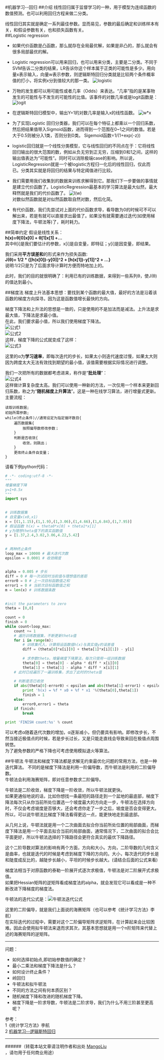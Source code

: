 ﻿#机器学习--回归
##介绍
线性回归属于监督学习的一种，用于模型为连续函数的数值预测。也可以利用回归方程来做二分类。<br>

线性回归其实就是确定一系列最佳参数。显而易见，参数的最后确定和训练样本有关，和假设参数有关，也和损失函数有关。<br>
##Logistic regression
* 如果代价函数是凸函数，那么就存在全局最优解，如果是非凸的，那么就会有很多局部最优的解。

* Logistic regression可以用来回归，也可以用来分类，主要是二分类。不同于SVM告诉二分类的结果，LR告诉你这个样本属于正类的可能性是多少。用向量x表示输入，向量w表示参数，则逻辑斯特回归分类就是比较两个条件概率值的打小，将实例x分到值较大的那一类。
![logistic](/images/jiqixuexi/ML_LOGIT1.png)

* 万物的发生都可以用可能性或者几率（Odds）来表达。“几率”指的是某事物发生的可能性与不发生的可能性的比值。该事件的对数几率或是logit函数是：
![logit](/images/jiqixuexi/ML_LOGIT2.png)

* 在逻辑斯特回归模型中，输出Y=1的对数几率是输入x的线性函数。
![w*x](/images/jiqixuexi/ML_LOGIT3.png)

* 为了实现Logistic 回归分类器，我们可以在每个特征上都乘以一个回归系数，然后把结果值带入Sigmoid函数，进而得到一个范围在0~1之间的数值。若是大于0.5则被分入1类，否则分到0类。
Sigemoid函数=1/(1+exp{-z})

* logistic回归就是一个线性分类模型，它与线性回归的不同点在于：它将线性回归输出的很大范围的数，例如从负无穷到正无穷，压缩到0和1之间，这样的输出值表达为“可能性”。同时可以消除极端case的影响。所以说，LogisticRegression就是一个被logistic方程归一化后的线性回归，仅此而已。分类其实就是将回归的结果与特定阈值进行比较。


* 我们需要用我们收集到的数据来训练求解得到它。那我们下一步要做的事情就是建立代价函数了。LogisticRegression最基本的学习算法是最大似然，最大释然就是我们的代价函数了。
![l(w)](/images/jiqixuexi/ML_LOGIT4.png)<br>
对数似然函数就是对似然函数取自然对数，然后化简。

* 有代价函数，我们先尝试对上面的代价函数求导，看导数为0的时候可不可以解出来，若是有就可以直接求出最值了。如果没有就需要通过迭代(如使用梯度下降法，牛顿法等)了，耗时耗力。

##简单约定
假设是线性关系：<br>
**h(x)=θ[0]x[0] + θ[1]x[1] +...**<br>
其中θ[i]是我们要估计的参数，x[i]是自变量，即特征；y[i]是因变量，即结果。<br>

我们采用**平方误差和**的形式来作为损失函数:<br>
**J(θ)= 1/2 * {[h(x[0])-y[0]]^2 + [h(x[1])-y[1]]^2 + ...}**<br>
说明:1/2只是为了后面求导计算时方便而特地加上的。<br>

此时，我们的目的就很明确了：利用已有的训练数据，来得到一些系列θ，使J(θ)的值达到最小。<br>

##梯度法
梯度上升法基本思想：要找到某个函数的最大值，最好的方法是沿着该函数的梯度方向探寻。因为这是函数值增长最快的方向。<br>

梯度下降法和上升法的思想是一致的，只是使用的不是加法而是减法。上升法是求最大值，下降法是求最小值。<br>
在此，我们要求最小值，所以我们使用梯度下降法。<br>
![公式1](/images/jiqixuexi/ML_LR_1.png)<br>
![公式2](/images/jiqixuexi/ML_LR_2.png)<br>
这样，梯度下降的公式就变成了这样：<br>
![公式3](/images/jiqixuexi/ML_LR_3.png)<br>

这里的α为**学习速率**，即每次迭代的步长，如果太小则迭代速度过慢，如果太大则因为跨度太大无法有效找到期望的最小值，该值需要根据实际情况进行调整。<br>

我们一次把所有的数据都考虑进来，称作是“**批处理**”：<br>
![公式4](/images/jiqixuexi/ML_LR_4.png)<br>
这样做计算复杂度太高。我们可以使用一种新的方法，一次仅用一个样本来更新回归系数，称之为“**随机梯度上升算法**”。这是一种在线学习算法，进行增量式更新。<br>
主要流程：<br>
```
读取训练数据;
初始所需参数;
while(终止条件)//通常设定为指定循环数目{
    遍历数据集{
        按照偏导数修改参数；
    }
    判断是否收敛{
        收敛，则跳出；
    }
    更改终止条件自变量；
}

```
请看下例python代码：<br>
```python
# -*- coding:utf-8 -*-  
""" 
增量梯度下降 
y=1+0.5x 
"""  
import sys  
  
  
# 训练数据集  
# 自变量x(x0,x1)  
x = [(1,1.15),(1,1.9),(1,3.06),(1,4.66),(1,6.84),(1,7.95)]  
# 假设函数 h(x) = theta0*x[0] + theta1*x[1]  
# y为理想theta值下的真实函数值  
y = [1.37,2.4,3.02,3.06,4.22,5.42]  
  
  
# 两种终止条件  
loop_max = 10000 # 最大迭代次数  
epsilon = 0.0001 # 收敛精度  
  
  
alpha = 0.005 # 步长  
diff = 0 # 每一次试验时当前值与理想值的差距  
error0 = 0 # 上一次目标函数值之和  
error1 = 0 # 当前次目标函数值之和  
m = len(x) # 训练数据条数  
  
  
#init the parameters to zero  
theta = [0,0]  
  
count = 0  
finish = 0  
while count<loop_max:  
    count += 1  
    # 遍历训练数据集，不断更新theta值  
    for i in range(m):  
        # 训练集代入，计算假设函数值h(x)与真实值y的误差值  
        diff = (theta[0]*x[i][0] + theta[1]*x[i][1]) - y[i]  
      
        # 求参数theta，增量梯度下降算法，每次只使用一组训练数据  
        theta[0] = theta[0] - alpha * diff * x[i][0]  
        theta[1] = theta[1] - alpha * diff * x[i][1]  
    # 此时已经遍历了一遍训练集，求出了此时的theta值  
    
    # 判断是否已收敛  
    if abs(theta[0]-error0) < epsilon and abs(theta[1]-error1) < epsilon:  
        print 'h(x) = %f * x0 + %f * x1 '%(theta[0],theta[1]) 
        finish = 1  
    else:  
        error0,error1 = theta  
    if finish:  
        break  
  
print 'FINISH count:%s' % count

```

可以考虑α随着迭代次数的增加，α逐渐减小，但仍要具有影响。即修改步长，不然当接近极值点的时候，若是步长过长，又是只能走直线会导致来回在极值点周围转悠。<br>
为了避免参数的严格下降也可考虑使用模拟退火等算法。<br>

##牛顿法
牛顿法和梯度下降法都是求解无约束最优化问题的常用方法，也是一种迭代算法。
不同的是梯度下降法是利用一阶偏导数，而牛顿法是利用的二阶偏导数。<br>
牛顿法会利用海赛矩阵，即对任意参数求二阶偏导。<br>

牛顿法是二阶收敛，梯度下降是一阶收敛，所以牛顿法就更快。<br>
如果更通俗地说的话，比如你想找一条最短的路径走到一个盆地的最底部，梯度下降法每次只从你当前所处位置选一个坡度最大的方向走一步，牛顿法在选择方向时，不仅会考虑坡度是否够大，还会考虑你走了一步之后，坡度是否会变得更大。<br>
所以，可以说牛顿法比梯度下降法看得更远一点，能更快地走到最底部。<br>

从几何上说，牛顿法就是用一个二次曲面去拟合你当前所处位置的局部曲面，而梯度下降法是用一个平面去拟合当前的局部曲面，通常情况下，二次曲面的拟合会比平面更好，所以牛顿法选择的下降路径会更符合真实的最优下降路径。<br>

这个二阶导数对算法的影响有两个方面，方向和大小。方向，二阶导数的几何含义是曲率，也就是迭代的时候是考虑到梯度下降的方向的。大小，每次迭代的步长是和陡度成反比的，越陡步长越小，平坦的时候步长越大。(请结合后面的公式来看)<br>

梯度法相当于对原函数的泰勒一阶展开式逐次求极值，牛顿法是对二阶展开式求极值。<br>
如果把Hessian矩阵的逆矩阵看成梯度法的alpha，就会发现它可以看成是一种不断改进下降梯度的梯度法。<br>

牛顿法的迭代公式是：![牛顿法迭代公式](/images/jiqixuexi/ML_NEWTON.png)<br>

这里的二阶偏导，就是我们上面说的海赛矩阵（也可以参考《统计学习方法》李航）<br>
在实际迭代的过程中，需要对这个二阶偏导矩阵求逆矩阵，在计算起来会比较困难。因此会使用拟牛顿法来退而求其次，其基本思想就是用一个n阶矩阵来代替上述的海赛矩阵的逆矩阵。<br>





--------------------------------
问题：<br>
* 如何选择初始点,即初始参数值的确定？<br>
* 最小二乘法和梯度下降法是什么？<br>
* 如何设计终止条件？<br>
* 岭回归<br>
* 牛顿法和拟牛顿法<br>
* 不同的方法之间有何本质区别？<br>
* 随机梯度下降和改进的随机梯度下降。<br>
* 梯度下降是一阶求导数，牛顿法是二阶求导，我们为什么不用三阶甚至更高呢？<br>

参考：<br>
1《统计学习方法》李航<br>
2 [机器学习--逻辑斯特回归](http://blog.csdn.net/zouxy09/article/details/20319673)<br>


--------------------------------
######（转载本站文章请注明作者和出处 <a href="https://github.com/MangoLiu">MangoLiu</a> ，请勿用于任何商业用途）

